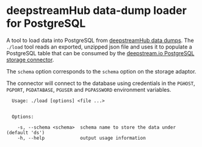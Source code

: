 # deepstreamHub data-dump loader for PostgreSQL

A tool to load data into PostgreSQL from [deepstreamHub data dumps](https://dashboard.deepstreamhub.com/export).
The `./load` tool reads an exported, unzipped json file and uses it to populate
a PostgreSQL table that can be consumed by the
[deepstream.io PostgreSQL storage connector](https://github.com/deepstreamIO/deepstream.io-storage-postgres).

The `schema` option corresponds to the `schema` option on the storage adaptor.

The connector will connect to the database using credentials in the
`PGHOST`, `PGPORT`, `PGDATABASE`, `PGUSER` and `PGPASSWORD` environment variables.

```
  Usage: ./load [options] <file ...>


  Options:

    -s, --schema <schema>  schema name to store the data under (default 'ds')
    -h, --help             output usage information
```

